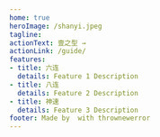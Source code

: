 ```yaml
---
home: true
heroImage: /shanyi.jpeg
tagline: 
actionText: 壹之型 →
actionLink: /guide/
features:
- title: 六连
  details: Feature 1 Description
- title: 八连
  details: Feature 2 Description
- title: 神速
  details: Feature 3 Description
footer: Made by  with thrownewerror
---
```

